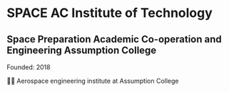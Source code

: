 # SPACE AC Institute of Technology
## Space Preparation Academic Co-operation and Engineering Assumption College

 Founded: 2018

🙋‍♀️ Aerospace engineering institute at Assumption College
